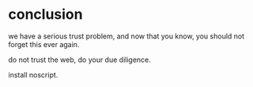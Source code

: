 # conclusion

we have a serious trust problem, and now that you know, you should not forget this ever again.

do not trust the web, do your due diligence.

install noscript.
